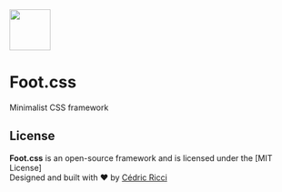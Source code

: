 <a href="https://github.com/riccicedric/foot-css">
  <img src="https://riccicedricdesign.com/git/foot-css.svg" width="72" height="72">
</a>

# Foot.css
Minimalist CSS framework

## License

**Foot.css** is an open-source framework and is licensed under the [MIT License]\
Designed and built with ♥ by [Cédric Ricci](https://riccicedricdesign.com)
